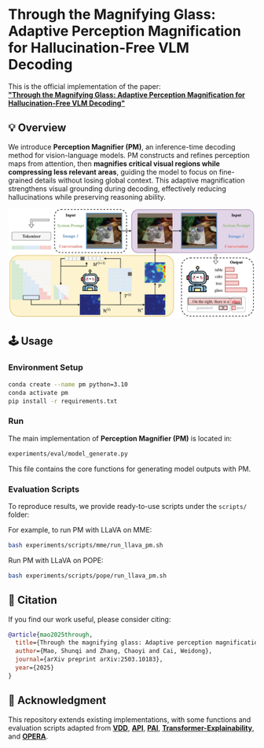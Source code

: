 # Through the Magnifying Glass: Adaptive Perception Magnification for Hallucination-Free VLM Decoding
 
This is the official implementation of the paper:  
**["Through the Magnifying Glass: Adaptive Perception Magnification for Hallucination-Free VLM Decoding"](https://arxiv.org/abs/2503.10183)**


## 💡 Overview
We introduce **Perception Magnifier (PM)**, an inference-time decoding method for vision-language models. PM constructs and refines perception maps from attention, then **magnifies critical visual regions while compressing less relevant areas**, guiding the model to focus on fine-grained details without losing global context. This adaptive magnification strengthens visual grounding during decoding, effectively reducing hallucinations while preserving reasoning ability.
<p align="center">
  <img src="figs/main.png" alt="Perception Magnifier Overview" width="800"/>
</p>


## 🕹️ Usage
### Environment Setup
```bash
conda create --name pm python=3.10
conda activate pm
pip install -r requirements.txt
```

### Run
The main implementation of **Perception Magnifier (PM)** is located in:

```bash
experiments/eval/model_generate.py
```

This file contains the core functions for generating model outputs with PM.

### Evaluation Scripts
To reproduce results, we provide ready-to-use scripts under the `scripts/` folder:

For example, to run PM with LLaVA on MME:

```bash
bash experiments/scripts/mme/run_llava_pm.sh
```

Run PM with LLaVA on POPE:
```bash
bash experiments/scripts/pope/run_llava_pm.sh
```


## 📑 Citation
If you find our work useful, please consider citing:
```bibtex
@article{mao2025through,
  title={Through the magnifying glass: Adaptive perception magnification for hallucination-free vlm decoding},
  author={Mao, Shunqi and Zhang, Chaoyi and Cai, Weidong},
  journal={arXiv preprint arXiv:2503.10183},
  year={2025}
}
```

## 🌟 Acknowledgment
This repository extends existing implementations, with some functions and evaluation scripts adapted from **[VDD](https://github.com/yfzhang114/LLaVA-Align)**, **[API](https://github.com/yu-rp/apiprompting)**, **[PAI](https://github.com/LALBJ/PAI)**, **[Transformer-Explainability](https://github.com/hila-chefer/Transformer-Explainability)**, and **[OPERA](https://github.com/shikiw/OPERA)**.
